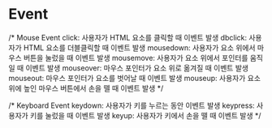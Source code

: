 
# Event

   /* Mouse Event
      click: 사용자가 HTML 요소를 클릭할 때 이벤트 발생
      dbclick: 사용자가 HTML 요소를 더블클릭할 때 이벤트 발생
      mousedown: 사용자가 요소 위에서 마우스 버튼을 눌렀을 때 이벤트 발생
      mousemove: 사용자가 요소 위에서 포인터를 움직일 때 이벤트 발생
      mouseover: 마우스 포인터가 요소 위로 옮겨질 때 이벤트 발생
      mouseout: 마우스 포인터가 요소를 벗어날 때 이벤트 발생
      mouseup: 사용자가 요소 위에 높인 마우스 버튼에서 손을 뗄 때 이벤트 발생 */

   /* Keyboard Event
      keydown: 사용자가 키를 누르는 동안 이벤트 발생
      keypress: 사용자가 키를 눌렀을 때 이벤트 발생
      keyup: 사용자가 키에서 손을 뗄 때 이벤트 발생 */
